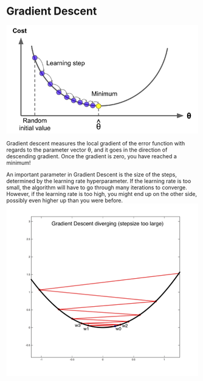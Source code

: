 # Gradient Descent
![alt text](gd.png)  
  
Gradient descent measures the local gradient of the error function with regards to the parameter vector θ, and it goes in the direction of descending gradient. Once the gradient
is zero, you have reached a minimum!

An important parameter in Gradient Descent is the size of the steps, determined by the learning rate hyperparameter. If the learning rate is too small, the algorithm will have to go through many iterations to converge. However, if the learning rate is too high, you might end up on the other side, possibly even higher up than you were before.   
![alt text](gd2.png)
